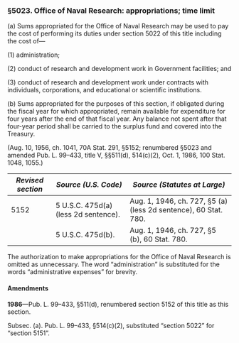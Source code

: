 ### §5023. Office of Naval Research: appropriations; time limit ###

(a) Sums appropriated for the Office of Naval Research may be used to pay the cost of performing its duties under section 5022 of this title including the cost of—

(1) administration;

(2) conduct of research and development work in Government facilities; and

(3) conduct of research and development work under contracts with individuals, corporations, and educational or scientific institutions.

(b) Sums appropriated for the purposes of this section, if obligated during the fiscal year for which appropriated, remain available for expenditure for four years after the end of that fiscal year. Any balance not spent after that four-year period shall be carried to the surplus fund and covered into the Treasury.

(Aug. 10, 1956, ch. 1041, 70A Stat. 291, §5152; renumbered §5023 and amended Pub. L. 99–433, title V, §§511(d), 514(c)(2), Oct. 1, 1986, 100 Stat. 1048, 1055.)

|*Revised section*|        *Source (U.S. Code)*        |                 *Source (Statutes at Large)*                  |
|-----------------|------------------------------------|---------------------------------------------------------------|
|      5152       |5 U.S.C. 475d(a) (less 2d sentence).|Aug. 1, 1946, ch. 727, §5 (a) (less 2d sentence), 60 Stat. 780.|
|                 |         5 U.S.C. 475d(b).          |         Aug. 1, 1946, ch. 727, §5 (b), 60 Stat. 780.          |

The authorization to make appropriations for the Office of Naval Research is omitted as unnecessary. The word “administration” is substituted for the words “administrative expenses” for brevity.

#### Amendments ####

**1986**—Pub. L. 99–433, §511(d), renumbered section 5152 of this title as this section.

Subsec. (a). Pub. L. 99–433, §514(c)(2), substituted “section 5022” for “section 5151”.